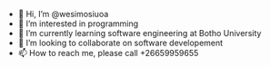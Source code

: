 - 👋 Hi, I’m @wesimosiuoa
- 👀 I’m interested in programming
- 🌱 I’m currently learning software engineering at Botho University
- 💞️ I’m looking to collaborate on software developement
- 📫 How to reach me, please call +26659959655

<!---
wesimosiuoa/wesimosiuoa is a ✨ special ✨ repository because its `README.md` (this file) appears on your GitHub profile.
You can click the Preview link to take a look at your changes.
--->

